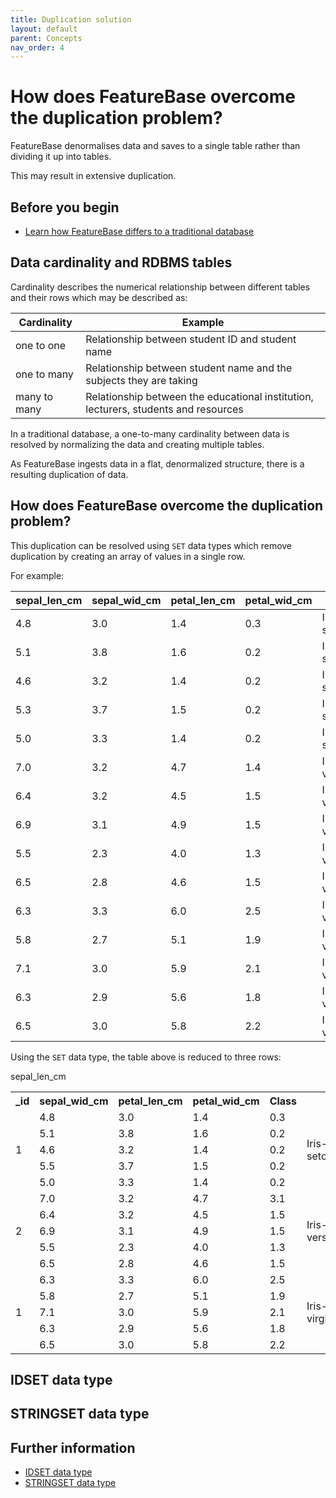 ```yaml
---
title: Duplication solution
layout: default
parent: Concepts
nav_order: 4
---
```


# How does FeatureBase overcome the duplication problem?

FeatureBase denormalises data and saves to a single table rather than dividing it up into tables.

This may result in extensive duplication.

## Before you begin

* [Learn how FeatureBase differs to a traditional database](/docs/concepts/concepts-home)

## Data cardinality and RDBMS tables

Cardinality describes the numerical relationship between different tables and their rows which may be described as:

| Cardinality | Example |
|---|---|
| one to one | Relationship between student ID and student name |
| one to many | Relationship between student name and the subjects they are taking |
| many to many | Relationship between the educational institution, lecturers, students and resources |

In a traditional database, a one-to-many cardinality between data is resolved by normalizing the data and creating multiple tables.

As FeatureBase ingests data in a flat, denormalized structure, there is a resulting duplication of data.

## How does FeatureBase overcome the duplication problem?

This duplication can be resolved using `SET` data types which remove duplication by creating an array of values in a single row.

For example:

| sepal_len_cm | sepal_wid_cm | petal_len_cm | petal_wid_cm | class |
|---|---|---|---|---|
| 4.8 | 3.0 | 1.4 | 0.3 | Iris-setosa |
| 5.1 | 3.8 | 1.6 | 0.2 | Iris-setosa |
| 4.6 | 3.2 | 1.4 | 0.2 | Iris-setosa |
| 5.3 | 3.7 | 1.5 | 0.2 | Iris-setosa |
| 5.0 | 3.3 | 1.4 | 0.2 | Iris-setosa |
| 7.0 | 3.2 | 4.7 | 1.4 | Iris-versicolor |
| 6.4 | 3.2 | 4.5 | 1.5 | Iris-versicolor |
| 6.9 | 3.1 | 4.9 | 1.5 | Iris-versicolor |
| 5.5 | 2.3 | 4.0 | 1.3 | Iris-versicolor |
| 6.5 | 2.8 | 4.6 | 1.5 | Iris-versicolor |
| 6.3 | 3.3 | 6.0 | 2.5 | Iris-virginica |
| 5.8 | 2.7 | 5.1 | 1.9 | Iris-virginica |
| 7.1 | 3.0 | 5.9 | 2.1 | Iris-virginica |
| 6.3 | 2.9 | 5.6 | 1.8 | Iris-virginica |
| 6.5 | 3.0 | 5.8 | 2.2 | Iris-virginica |

Using the `SET` data type, the table above is reduced to three rows:

<table>
  <tr>
    <th>_id</th
    <th>sepal_len_cm</th>
    <th>sepal_wid_cm</th>
    <th>petal_len_cm</th>
    <th>petal_wid_cm</th>
    <th>Class</th>
  </tr>
  <tr>
    <td rowspan="5">1</td>
    <td>4.8</td>
    <td>3.0</td>
    <td>1.4</td>
    <td>0.3</td>
    <td rowspan="5">Iris-setosa</td>
  </tr>
  <tr>
    <td>5.1</td>
    <td>3.8</td>
    <td>1.6</td>
    <td>0.2</td>
  </tr>
  <tr>
    <td>4.6</td>
    <td>3.2</td>
    <td>1.4</td>
    <td>0.2</td>
  </tr>
  <tr>
    <td>5.5</td>
    <td>3.7</td>
    <td>1.5</td>
    <td>0.2</td>
  </tr>
  <tr>
    <td>5.0</td>
    <td>3.3</td>
    <td>1.4</td>
    <td>0.2</td>
  </tr>
  <tr>
    <td rowspan="5">2</td>
    <td>7.0</td>
    <td>3.2</td>
    <td>4.7</td>
    <td>3.1</td>
    <td rowspan="5">Iris-versicolor</td>
  </tr>
  <tr>
    <td>6.4</td>
    <td>3.2</td>
    <td>4.5</td>
    <td>1.5</td>
  </tr>
  <tr>
    <td>6.9</td>
    <td>3.1</td>
    <td>4.9</td>
    <td>1.5</td>
  </tr>
  <tr>
    <td>5.5</td>
    <td>2.3</td>
    <td>4.0</td>
    <td>1.3</td>
  </tr>
  <tr>
    <td>6.5</td>
    <td>2.8</td>
    <td>4.6</td>
    <td>1.5</td>
  </tr>
  <tr>
    <td rowspan="5">1</td>
    <td>6.3</td>
    <td>3.3</td>
    <td>6.0</td>
    <td>2.5</td>
    <td rowspan="5">Iris-virginica</td>
  </tr>
  <tr>
    <td>5.8</td>
    <td>2.7</td>
    <td>5.1</td>
    <td>1.9</td>
  </tr>
  <tr>
    <td>7.1</td>
    <td>3.0</td>
    <td>5.9</td>
    <td>2.1</td>
  </tr>
  <tr>
    <td>6.3</td>
    <td>2.9</td>
    <td>5.6</td>
    <td>1.8</td>
  </tr>
  <tr>
    <td>6.5</td>
    <td>3.0</td>
    <td>5.8</td>
    <td>2.2</td>
  </tr>
</table>

## IDSET data type


## STRINGSET data type




## Further information

* [IDSET data type](/docs/sql-guide/data-types/data-type-idset)
* [STRINGSET data type](/docs/sql-guide/data-types/data-type-stringset)

<!--further info to veriy if here


## The `SET` datatype

{% include /concepts/concept-set-datatype-summary.md%}

-->
